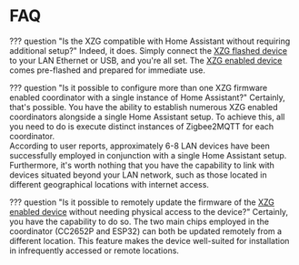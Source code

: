 # FAQ 


??? question "Is the XZG compatible with Home Assistant without requiring additional setup?"
    Indeed, it does. Simply connect the [XZG flashed device](./features.md#supported-devices) to your LAN Ethernet or USB, and you're all set. The [XZG enabled device](./features.md#supported-devices) comes pre-flashed and prepared for immediate use. 

??? question "Is it possible to configure more than one XZG firmware enabled coordinator with a single instance of Home Assistant?"
    Certainly, that's possible. You have the ability to establish numerous XZG enabled coordinators alongside a single Home Assistant setup. To achieve this, all you need to do is execute distinct instances of Zigbee2MQTT for each coordinator.<br>
    According to user reports, approximately 6-8 LAN devices have been successfully employed in conjunction with a single Home Assistant setup. Furthermore, it's worth nothing that you have the capability to link with devices situated beyond your LAN network, such as those located in different geographical locations with internet access.

??? question "Is it possible to remotely update the firmware of the [XZG enabled device](./features.md#supported-devices) without needing physical access to the device?"
    Certainly, you have the capability to do so. The two main chips employed in the coordinator (CC2652P and ESP32) can both be updated remotely from a different location. This feature makes the device well-suited for installation in infrequently accessed or remote locations.
